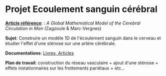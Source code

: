 # Projet Ecoulement sanguin cérébral

**[Article référence](https://www.dropbox.com/s/yz5op7o4cpupmnt/A%20global%20mathematical%20model%20of%20the%20cerebral%20circulation%20in%20man%20-zagzoule_marc-vergnes--1986.pdf?dl=0)**: : _A Global Mathematical Model of the Cerebral Circulation in Man_ (Zagzoule & Marc-Vergnes)

**Sujet**: Construire un modéle 1D de l'écoulement sanguin dans le cerveau et étudier l'effet d'une sténose sur
une artère cérébrale.

**Documentations**: [Livres, Articles](https://www.dropbox.com/sh/ipfdfq2ly4bpoxs/AACzEPJskqzyzTEyYm4CnKdBa?dl=0)

**Plan de travail**: construction du réseau vasculaire + ajout d'une sténose + effets instationnaires sur les frottements pariétaux + etc...


